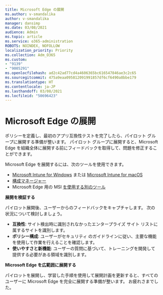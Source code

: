 ```yaml
---
title: Microsoft Edge の展開
ms.author: v-smandalika
author: v-smandalika
manager: dansimp
ms.date: 03/08/2021
audience: Admin
ms.topic: article
ms.service: o365-administration
ROBOTS: NOINDEX, NOFOLLOW
localization_priority: Priority
ms.collection: Adm_O365
ms.custom:
- "9139"
- "9005291"
ms.openlocfilehash: ad2c42ad77cd4a4606365bc616547846ae3c2c65
ms.sourcegitcommit: 475a9eaa095812091991857df6cf6490a8bbe179
ms.translationtype: HT
ms.contentlocale: ja-JP
ms.lasthandoff: 03/08/2021
ms.locfileid: "50696423"
---
```

# <a name="deploy-microsoft-edge"></a>Microsoft Edge の展開

ポリシーを定義し、最初のアプリ互換性テストを完了したら、パイロット グループに展開する準備が整います。 パイロット グループに展開すると、Microsoft Edge を組織全体に展開する前にフィードバックを取得して、問題を修正することができます。

Microsoft Edge を展開するには、次のツールを使用できます。

- [Microsoft Intune for Windows](https://docs.microsoft.com/mem/intune/apps/apps-windows-edge) または [Microsoft Intune for macOS](https://docs.microsoft.com/mem/intune/apps/apps-edge-macos)
- [構成マネージャー](https://docs.microsoft.com/DeployEdge/deploy-edge-with-configuration-manager)
- Microsoft Edge 用の MSI [を使用する別のツール](https://www.microsoft.com/edge/business/download)

**展開を検証する**

パイロット展開後、ユーザーからのフィードバックをキャプチャします。 次の状況について検討しましょう。
- **互換性**: サイト検出時に識別されなかったエンタープライズ サイト リストに属するサイトを識別します。
- **ポリシー構成**: ユーザーがセキュリティ のガイドラインに従い、主要な機能を使用して作業を行えることを確認します。
- **使いやすさと新機能**: ユーザーの質問に基づいて、トレーニングを開発して提供する必要がある領域を識別します。

**Microsoft Edge を広範囲に展開する**

パイロットを展開し、学習した手順を使用して展開計画を更新すると、すべてのユーザーに Microsoft Edge を完全に展開する準備が整います。 お疲れさまでした。

